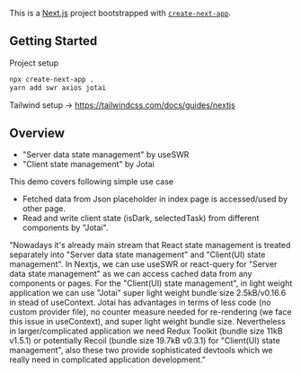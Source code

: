 This is a [Next.js](https://nextjs.org/) project bootstrapped with [`create-next-app`](https://github.com/vercel/next.js/tree/canary/packages/create-next-app).

## Getting Started

Project setup

```bash
npx create-next-app .
yarn add swr axios jotai
```
Tailwind setup →
https://tailwindcss.com/docs/guides/nextjs


## Overview

- "Server data state management" by useSWR
- "Client state management" by Jotai

This demo covers following simple use case 
- Fetched data from Json placeholder in index page is accessed/used by other page. 
- Read and write client state (isDark, selectedTask) from different components by "Jotai".



"Nowadays it's already main stream that React state management is treated separately into "Server data state management" and "Client(UI) state management". In Nextjs, we can use useSWR or react-query for "Server data state management" as we can access cached data from any components or pages. For the "Client(UI) state management", in light weight application we can use "Jotai" super light weight bundle size 2.5kB/v0.16.6 in stead of useContext. Jotai has advantages in terms of less code (no custom provider file), no counter measure needed for re-rendering (we face this issue in useContext), and super light weight bundle size. Nevertheless in larger/complicated application we need Redux Toolkit (bundle size 11kB v1.5.1) or potentially Recoil (bundle size 19.7kB v0.3.1) for "Client(UI) state management", also these two provide sophisticated devtools which we really need in complicated application development."

 
